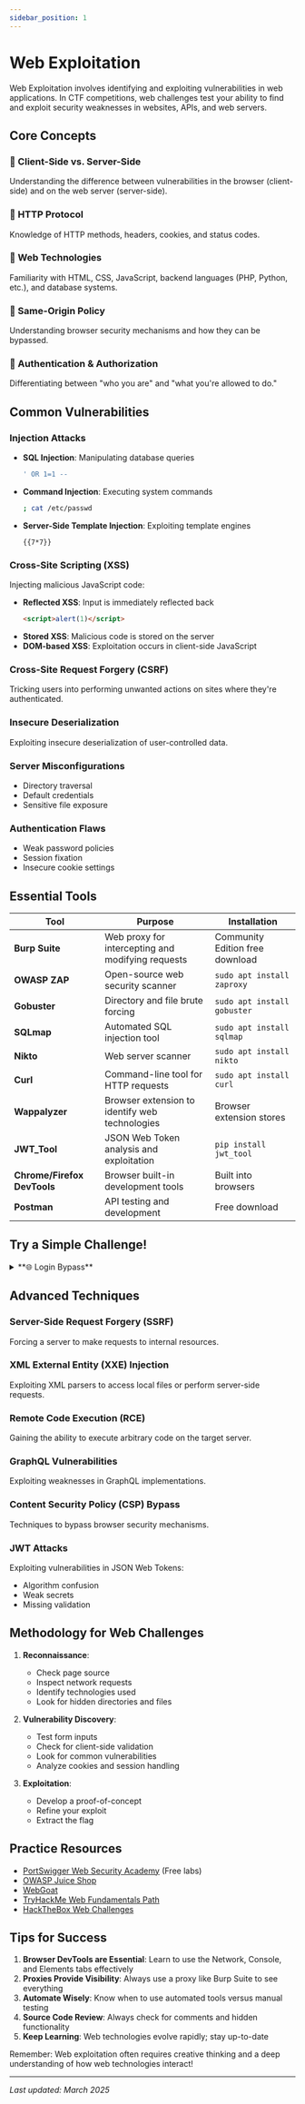 ```yaml
---
sidebar_position: 1
---
```


# Web Exploitation

Web Exploitation involves identifying and exploiting vulnerabilities in web applications. In CTF competitions, web challenges test your ability to find and exploit security weaknesses in websites, APIs, and web servers.

## Core Concepts

### 🔹 Client-Side vs. Server-Side
Understanding the difference between vulnerabilities in the browser (client-side) and on the web server (server-side).

### 🔹 HTTP Protocol
Knowledge of HTTP methods, headers, cookies, and status codes.

### 🔹 Web Technologies
Familiarity with HTML, CSS, JavaScript, backend languages (PHP, Python, etc.), and database systems.

### 🔹 Same-Origin Policy
Understanding browser security mechanisms and how they can be bypassed.

### 🔹 Authentication & Authorization
Differentiating between "who you are" and "what you're allowed to do."

## Common Vulnerabilities

### Injection Attacks
- **SQL Injection**: Manipulating database queries
  ```sql
  ' OR 1=1 --
  ```
- **Command Injection**: Executing system commands
  ```bash
  ; cat /etc/passwd
  ```
- **Server-Side Template Injection**: Exploiting template engines
  ```
  {{7*7}}
  ```

### Cross-Site Scripting (XSS)
Injecting malicious JavaScript code:

- **Reflected XSS**: Input is immediately reflected back
  ```html
  <script>alert(1)</script>
  ```
- **Stored XSS**: Malicious code is stored on the server
- **DOM-based XSS**: Exploitation occurs in client-side JavaScript

### Cross-Site Request Forgery (CSRF)
Tricking users into performing unwanted actions on sites where they're authenticated.

### Insecure Deserialization
Exploiting insecure deserialization of user-controlled data.

### Server Misconfigurations
- Directory traversal
- Default credentials
- Sensitive file exposure

### Authentication Flaws
- Weak password policies
- Session fixation
- Insecure cookie settings

## Essential Tools

| Tool | Purpose | Installation |
|------|---------|-------------|
| **Burp Suite** | Web proxy for intercepting and modifying requests | Community Edition free download |
| **OWASP ZAP** | Open-source web security scanner | `sudo apt install zaproxy` |
| **Gobuster** | Directory and file brute forcing | `sudo apt install gobuster` |
| **SQLmap** | Automated SQL injection tool | `sudo apt install sqlmap` |
| **Nikto** | Web server scanner | `sudo apt install nikto` |
| **Curl** | Command-line tool for HTTP requests | `sudo apt install curl` |
| **Wappalyzer** | Browser extension to identify web technologies | Browser extension stores |
| **JWT_Tool** | JSON Web Token analysis and exploitation | `pip install jwt_tool` |
| **Chrome/Firefox DevTools** | Browser built-in development tools | Built into browsers |
| **Postman** | API testing and development | Free download |

## Try a Simple Challenge!

<details>
<summary>**🌐 Login Bypass**</summary>

**Challenge**: A login form is vulnerable to SQL injection. Try to bypass it without knowing the credentials.

```html
<form action="login.php" method="POST">
  <input type="text" name="username" placeholder="Username">
  <input type="password" name="password" placeholder="Password">
  <input type="submit" value="Login">
</form>
```

<details>
<summary>Hint 1</summary>
Think about how the login query might be structured in SQL.
</details>

<details>
<summary>Hint 2</summary>
Try using a single quote to break the SQL syntax, then comment out the rest of the query.
</details>

<details>
<summary>Solution</summary>

1. The login form likely uses SQL like:
```sql
SELECT * FROM users WHERE username='$username' AND password='$password'
```

2. Enter this payload in the username field:
```
admin' --
```

3. This transforms the query to:
```sql
SELECT * FROM users WHERE username='admin' -- ' AND password='anything'
```

4. The `--` comments out the rest of the query, so the password check is bypassed.

5. Flag: `flag{sql_injection_bypass}`
</details>
</details>

## Advanced Techniques

### Server-Side Request Forgery (SSRF)
Forcing a server to make requests to internal resources.

### XML External Entity (XXE) Injection
Exploiting XML parsers to access local files or perform server-side requests.

### Remote Code Execution (RCE)
Gaining the ability to execute arbitrary code on the target server.

### GraphQL Vulnerabilities
Exploiting weaknesses in GraphQL implementations.

### Content Security Policy (CSP) Bypass
Techniques to bypass browser security mechanisms.

### JWT Attacks
Exploiting vulnerabilities in JSON Web Tokens:
- Algorithm confusion
- Weak secrets
- Missing validation

## Methodology for Web Challenges

1. **Reconnaissance**:
   - Check page source
   - Inspect network requests
   - Identify technologies used
   - Look for hidden directories and files

2. **Vulnerability Discovery**:
   - Test form inputs
   - Check for client-side validation
   - Look for common vulnerabilities
   - Analyze cookies and session handling

3. **Exploitation**:
   - Develop a proof-of-concept
   - Refine your exploit
   - Extract the flag

## Practice Resources

- [PortSwigger Web Security Academy](https://portswigger.net/web-security) (Free labs)
- [OWASP Juice Shop](https://owasp.org/www-project-juice-shop/)
- [WebGoat](https://owasp.org/www-project-webgoat/)
- [TryHackMe Web Fundamentals Path](https://tryhackme.com/path/outline/web)
- [HackTheBox Web Challenges](https://app.hackthebox.com/challenges)

## Tips for Success

1. **Browser DevTools are Essential**: Learn to use the Network, Console, and Elements tabs effectively
2. **Proxies Provide Visibility**: Always use a proxy like Burp Suite to see everything
3. **Automate Wisely**: Know when to use automated tools versus manual testing
4. **Source Code Review**: Always check for comments and hidden functionality
5. **Keep Learning**: Web technologies evolve rapidly; stay up-to-date

Remember: Web exploitation often requires creative thinking and a deep understanding of how web technologies interact!

---

*Last updated: March 2025*